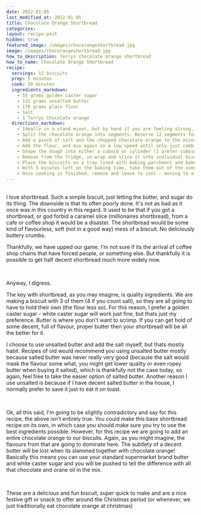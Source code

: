 ```yaml
---
date: 2022-01-05
last_modified_at: 2022-01-05
title: Chocolate Orange Shortbread
categories:
layout: recipe-post
hidden: true
featured_image: /images/chocorangeshortbread.jpg
image: /images/chocorangeshortbread.jpg
how_to_description: Terrys chocolate orange shortbread
how_to_name: Chocolate Orange Shortbread
recipe:
  servings: 12 biscuits
  prep: 5 minutes
  cook: 30 minutes
  ingredients_markdown:
    - 55 grams golden caster sugar
    - 115 grams unsalted butter
    - 170 grams plain flour
    - Salt
    - 1 Terrys Chocolate orange
  directions_markdown:
    - Ideally in a stand mixer, but by hand if you are feeling strong, cream the butter and sugar. This will take a few minutes in a stand mixer. It should turn a lighter colour and be a noticeably different consistency.
    - Split the chocolate orange into segments. Reserve 12 segments for the biscuits, the rest of them can be roughly chopped
    - Add a pinch of salt and the chopped chocolate orange to the mixer and mix on a low speed until combined and mixed through (if you mix too long, the chocolate will get crushed)
    - Add the flour, and mix again on a low speed until only just combined, be careful not to over mix.
    - Shape the dough into either a cuboid or cylinder (I prefer cuboid, so its easy to cut rectangular biscuits - note we will put chocolate orange slices on top of the biscuits so make sure the rectangular shape is big enough to handle the slice) and wrap in cling film (plastic wrap). At this point I normally wrap the dough, and gently tap it on a work surface to square of the sides of the dough. Put it in the fridge and let it set for at least 30 minutes (longer is fine).
    - Remove from the fridge, un-wrap and slice it into individual biscuits about 2cm thick (you are looking to get 12 biscuits out of your bar of dough)
    - Place the biscuits on a tray lined with baking parchment and bake at 140C Fan oven (160C non-fan) for 30 minutes
    - With 5 minutes left on the baking time, take them out of the oven and gently lay a Terrys chocolate orange segment on top of each one, and return the biscuits to the oven (this final 5 minutes will give them a chance to melt enough to attach to the biscuits, but still keep their shape)
    - Once cooking is finished, remove and leave to cool - moving to a cooling rack after 10 minutes
---
```

<br>
I love shortbread. Such a simple biscuit, just letting the butter, and sugar do its thing. The downside is that its often poorly done. It's not as bad as it once was in this country in this regard. It used to be that if you got a shortbread, or god forbid a caramel slice (millionaires shortbread), from a cafe or coffee shop it would be a disaster. The shortbread would be some kind of flavourless, soft (not in a good way) mess of a biscuit. No deliciously buttery crumbs.

Thankfully, we have upped our game. I'm not sure if its the arrival of coffee shop chains that have forced people, or something else. But thankfully it is possible to get half decent shortbread much more widely now.

<br>

Anyway, I digress.

The key with shortbread, as you may imagine, is quality ingredients. We are making a biscuit with 3 of them (4 if you count salt), so they are all going to have to hold their own (the flour less so). For this reason, I prefer a golden caster sugar - white caster sugar will work just fine, but thats just my preference. Butter is where you don't want to scrimp. If you can get hold of some decent, full of flavour, proper butter then your shortbread will be all the better for it.

I choose to use unsalted butter and add the salt myself, but thats mostly habit. Recipes of old would recommend you using unsalted butter mostly because salted butter was never really very good (because the salt would mask the flavour some what, you might get lower quality or even ropey butter when buying it salted), which is thankfully not the case today, so again, feel free to take the easier option of salted butter. Another reason I use unsalted is because if I have decent salted butter in the house, I normally prefer to save it just to eat it on toast.

<br>

Ok, all this said, I'm going to be slightly contradictory and say for this recipe, the above isn't entirely true. You could make this base shortbread recipe on its own, in which case you should make sure you try to use the best ingredients possible. However, for this recipe we are going to add an entire chocolate orange to our biscuits. Again, as you might imagine, the flavours from that are going to dominate here. The subtlety of a decent butter will be lost when its slammed together with chocolate orange! Basically this means you can use your standard supermarket brand butter and white caster sugar and you will be pushed to tell the difference with all that chocolate and orane oil in the mix.

<br>

These are a delicious and fun biscuit, super quick to make and are a nice festive gift or snack to offer around the Christmas period (or whenever, we just traditionally eat chocolate orange at christmas)

<br>
<br>
